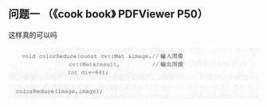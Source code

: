 ## 问题一 （《cook book》 PDFViewer P50）

这样真的可以吗

![](https://raw.githubusercontent.com/ZhangJiaJie955/FigureBed/main/img/20220803164027.png)
![](https://raw.githubusercontent.com/ZhangJiaJie955/FigureBed/main/img/20220803164155.png)


